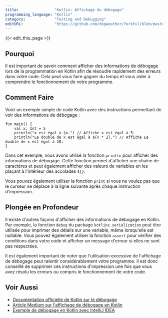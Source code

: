 ```yaml
---
title:                "Kotlin: Affichage du débogage"
programming_language: "Kotlin"
category:             "Testing and Debugging"
editURL:              "https://github.com/dogweather/forkful/blob/master/content/fr/kotlin/printing-debug-output.md"
---
```


{{< edit_this_page >}}

## Pourquoi

Il est important de savoir comment afficher des informations de débogage lors de la programmation en Kotlin afin de résoudre rapidement des erreurs dans votre code. Cela peut vous faire gagner du temps et vous aider à comprendre le fonctionnement de votre programme.

## Comment Faire

Voici un exemple simple de code Kotlin avec des instructions permettant de voir des informations de débogage :

```
fun main() {
    val x: Int = 5
    println("x est égal à $x.") // Affiche x est égal à 5.
    println("Le double de x est égal à ${x * 2}.") // Affiche Le double de x est égal à 10.
}
```

Dans cet exemple, nous avons utilisé la fonction `println` pour afficher des informations de débogage. Cette fonction permet d'afficher une chaîne de caractères et peut également afficher des valeurs de variables en les plaçant à l'intérieur des accolades `${}`.

Vous pouvez également utiliser la fonction `print` si vous ne voulez pas que le curseur se déplace à la ligne suivante après chaque instruction d'impression.

## Plongée en Profondeur

Il existe d'autres façons d'afficher des informations de débogage en Kotlin. Par exemple, la fonction `debug` du package `kotlinx.serialization` peut être utilisée pour imprimer des détails sur une variable, même lorsqu'elle est nullable. Vous pouvez également utiliser la fonction `assert` pour vérifier des conditions dans votre code et afficher un message d'erreur si elles ne sont pas respectées.

Il est également important de noter que l'utilisation excessive de l'affichage de débogage peut ralentir considérablement votre programme. Il est donc conseillé de supprimer ces instructions d'impression une fois que vous avez résolu les erreurs ou compris le fonctionnement de votre code.

## Voir Aussi

- [Documentation officielle de Kotlin sur le débogage](https://kotlinlang.org/docs/tutorials/command-line.html#debugging-with-assert)
- [Article Medium sur l'affichage de débogage en Kotlin](https://medium.com/better-programming/debugging-in-kotlin-76335e96dd2b)
- [Exemple de débogage en Kotlin avec IntelliJ IDEA](https://blog.jetbrains.com/idea/2011/02/deep-debugging-of-intellij-idea-kotlin-plugin/)